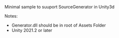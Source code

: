 Minimal sample to suuport SourceGenerator in Unity3d 

Notes:
 - Generator.dll should be in root of Assets Folder
 - Unity 2021.2 or later
